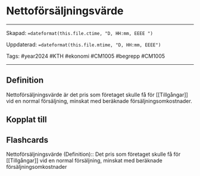 # Nettoförsäljningsvärde

---

Skapad: `=dateformat(this.file.ctime, "D, HH:mm, EEEE ")`

Uppdaterad: `=dateformat(this.file.mtime, "D, HH:mm, EEEE")`

Tags: #year2024 #KTH #ekonomi #CM1005 #begrepp #CM1005

---

## Definition

Nettoförsäljningsvärde är det pris som företaget skulle få för [[Tillgångar]] vid en normal försäljning, minskat med beräknade försäljningsomkostnader.

## Kopplat till

## Flashcards

Nettoförsäljningsvärde (Definition):: Det pris som företaget skulle få för [[Tillgångar]] vid en normal försäljning, minskat med beräknade försäljningsomkostnader
